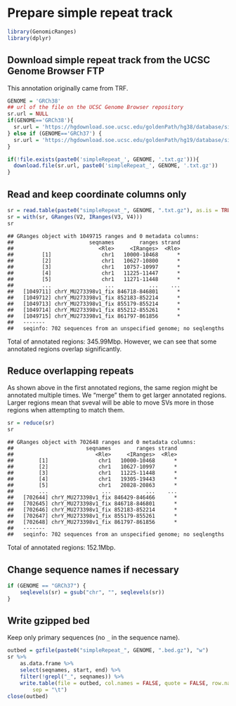 # Prepare simple repeat track

``` r
library(GenomicRanges)
library(dplyr)
```

## Download simple repeat track from the UCSC Genome Browser FTP

This annotation originally came from TRF.

``` r
GENOME = 'GRCh38'
## url of the file on the UCSC Genome Browser repository
sr.url = NULL
if(GENOME=='GRCh38'){
  sr.url = 'https://hgdownload.soe.ucsc.edu/goldenPath/hg38/database/simpleRepeat.txt.gz'
} else if (GENOME=='GRCh37') {
  sr.url = 'https://hgdownload.soe.ucsc.edu/goldenPath/hg19/database/simpleRepeat.txt.gz'
}

if(!file.exists(paste0('simpleRepeat_', GENOME, '.txt.gz'))){
  download.file(sr.url, paste0('simpleRepeat_', GENOME, '.txt.gz'))
}
```

## Read and keep coordinate columns only

``` r
sr = read.table(paste0("simpleRepeat_", GENOME, ".txt.gz"), as.is = TRUE, sep = "\t")
sr = with(sr, GRanges(V2, IRanges(V3, V4)))
sr
```

    ## GRanges object with 1049715 ranges and 0 metadata columns:
    ##                        seqnames        ranges strand
    ##                           <Rle>     <IRanges>  <Rle>
    ##         [1]                chr1   10000-10468      *
    ##         [2]                chr1   10627-10800      *
    ##         [3]                chr1   10757-10997      *
    ##         [4]                chr1   11225-11447      *
    ##         [5]                chr1   11271-11448      *
    ##         ...                 ...           ...    ...
    ##   [1049711] chrY_MU273398v1_fix 846718-846801      *
    ##   [1049712] chrY_MU273398v1_fix 852183-852214      *
    ##   [1049713] chrY_MU273398v1_fix 855179-855214      *
    ##   [1049714] chrY_MU273398v1_fix 855212-855261      *
    ##   [1049715] chrY_MU273398v1_fix 861797-861856      *
    ##   -------
    ##   seqinfo: 702 sequences from an unspecified genome; no seqlengths

Total of annotated regions: 345.99Mbp. However, we can see that some
annotated regions overlap significantly.

## Reduce overlapping repeats

As shown above in the first annotated regions, the same region might be
annotated multiple times. We “merge” them to get larger annotated
regions. Larger regions mean that sveval will be able to move SVs more
in those regions when attempting to match them.

``` r
sr = reduce(sr)
sr
```

    ## GRanges object with 702648 ranges and 0 metadata columns:
    ##                       seqnames        ranges strand
    ##                          <Rle>     <IRanges>  <Rle>
    ##        [1]                chr1   10000-10468      *
    ##        [2]                chr1   10627-10997      *
    ##        [3]                chr1   11225-11448      *
    ##        [4]                chr1   19305-19443      *
    ##        [5]                chr1   20828-20863      *
    ##        ...                 ...           ...    ...
    ##   [702644] chrY_MU273398v1_fix 846429-846466      *
    ##   [702645] chrY_MU273398v1_fix 846718-846801      *
    ##   [702646] chrY_MU273398v1_fix 852183-852214      *
    ##   [702647] chrY_MU273398v1_fix 855179-855261      *
    ##   [702648] chrY_MU273398v1_fix 861797-861856      *
    ##   -------
    ##   seqinfo: 702 sequences from an unspecified genome; no seqlengths

Total of annotated regions: 152.1Mbp.

## Change sequence names if necessary

``` r
if (GENOME == "GRCh37") {
    seqlevels(sr) = gsub("chr", "", seqlevels(sr))
}
```

## Write gzipped bed

Keep only primary sequences (no `_` in the sequence name).

``` r
outbed = gzfile(paste0("simpleRepeat_", GENOME, ".bed.gz"), "w")
sr %>%
    as.data.frame %>%
    select(seqnames, start, end) %>%
    filter(!grepl("_", seqnames)) %>%
    write.table(file = outbed, col.names = FALSE, quote = FALSE, row.names = FALSE,
        sep = "\t")
close(outbed)
```
